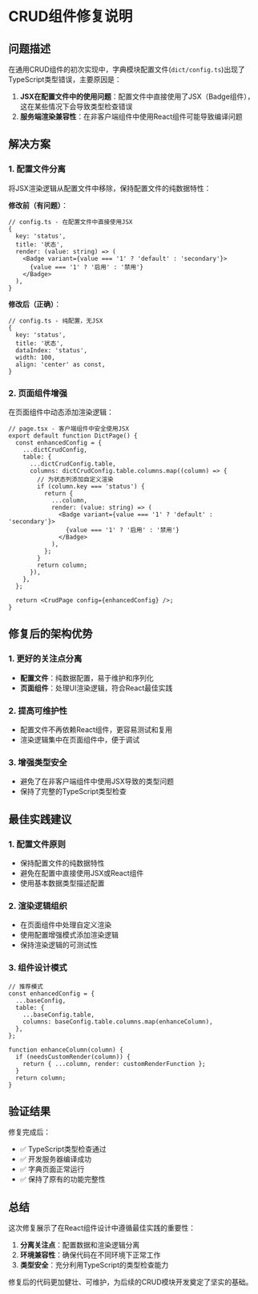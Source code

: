 # CRUD组件修复说明

## 问题描述

在通用CRUD组件的初次实现中，字典模块配置文件(`dict/config.ts`)出现了TypeScript类型错误，主要原因是：

1. **JSX在配置文件中的使用问题**：配置文件中直接使用了JSX（Badge组件），这在某些情况下会导致类型检查错误
2. **服务端渲染兼容性**：在非客户端组件中使用React组件可能导致编译问题

## 解决方案

### 1. 配置文件分离

将JSX渲染逻辑从配置文件中移除，保持配置文件的纯数据特性：

**修改前（有问题）**：

```tsx
// config.ts - 在配置文件中直接使用JSX
{
  key: 'status',
  title: '状态',
  render: (value: string) => (
    <Badge variant={value === '1' ? 'default' : 'secondary'}>
      {value === '1' ? '启用' : '禁用'}
    </Badge>
  ),
}
```

**修改后（正确）**：

```tsx
// config.ts - 纯配置，无JSX
{
  key: 'status',
  title: '状态',
  dataIndex: 'status',
  width: 100,
  align: 'center' as const,
}
```

### 2. 页面组件增强

在页面组件中动态添加渲染逻辑：

```tsx
// page.tsx - 客户端组件中安全使用JSX
export default function DictPage() {
  const enhancedConfig = {
    ...dictCrudConfig,
    table: {
      ...dictCrudConfig.table,
      columns: dictCrudConfig.table.columns.map((column) => {
        // 为状态列添加自定义渲染
        if (column.key === 'status') {
          return {
            ...column,
            render: (value: string) => (
              <Badge variant={value === '1' ? 'default' : 'secondary'}>
                {value === '1' ? '启用' : '禁用'}
              </Badge>
            ),
          };
        }
        return column;
      }),
    },
  };

  return <CrudPage config={enhancedConfig} />;
}
```

## 修复后的架构优势

### 1. 更好的关注点分离

- **配置文件**：纯数据配置，易于维护和序列化
- **页面组件**：处理UI渲染逻辑，符合React最佳实践

### 2. 提高可维护性

- 配置文件不再依赖React组件，更容易测试和复用
- 渲染逻辑集中在页面组件中，便于调试

### 3. 增强类型安全

- 避免了在非客户端组件中使用JSX导致的类型问题
- 保持了完整的TypeScript类型检查

## 最佳实践建议

### 1. 配置文件原则

- 保持配置文件的纯数据特性
- 避免在配置中直接使用JSX或React组件
- 使用基本数据类型描述配置

### 2. 渲染逻辑组织

- 在页面组件中处理自定义渲染
- 使用配置增强模式添加渲染逻辑
- 保持渲染逻辑的可测试性

### 3. 组件设计模式

```tsx
// 推荐模式
const enhancedConfig = {
  ...baseConfig,
  table: {
    ...baseConfig.table,
    columns: baseConfig.table.columns.map(enhanceColumn),
  },
};

function enhanceColumn(column) {
  if (needsCustomRender(column)) {
    return { ...column, render: customRenderFunction };
  }
  return column;
}
```

## 验证结果

修复完成后：

- ✅ TypeScript类型检查通过
- ✅ 开发服务器编译成功
- ✅ 字典页面正常运行
- ✅ 保持了原有的功能完整性

## 总结

这次修复展示了在React组件设计中遵循最佳实践的重要性：

1. **分离关注点**：配置数据和渲染逻辑分离
2. **环境兼容性**：确保代码在不同环境下正常工作
3. **类型安全**：充分利用TypeScript的类型检查能力

修复后的代码更加健壮、可维护，为后续的CRUD模块开发奠定了坚实的基础。
